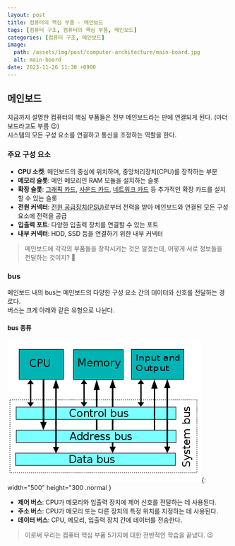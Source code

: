 ```yaml
---
layout: post
title: 컴퓨터의 핵심 부품 - 메인보드
tags: [컴퓨터 구조, 컴퓨터의 핵심 부품, 메인보드]
categories: [컴퓨터 구조, 메인보드]
image:
  path: /assets/img/post/computer-architecture/main-board.jpg
  alt: main-board
date: 2023-11-26 11:30 +0900
---
```


## 메인보드

지금까지 설명한 컴퓨터의 핵심 부품들은 전부 메인보드라는 판에 연결되게 된다. (마더보드라고도 부름 😉) <br>
시스템의 모든 구성 요소를 연결하고 통신을 조정하는 역할을 한다.

### 주요 구성 요소

- **CPU 소켓**: 메인보드의 중심에 위치하며, 중앙처리장치(CPU)를 장착하는 부분
- **메모리 슬롯**: 메인 메모리인 RAM 모듈을 설치하는 슬롯
- **확장 슬롯**: [그래픽 카드](https://ko.wikipedia.org/wiki/%EA%B7%B8%EB%9E%98%ED%94%BD_%EC%B9%B4%EB%93%9C), [사운드 카드](https://ko.wikipedia.org/wiki/%EC%82%AC%EC%9A%B4%EB%93%9C_%EC%B9%B4%EB%93%9C), [네트워크 카드](https://ko.wikipedia.org/wiki/%EB%84%A4%ED%8A%B8%EC%9B%8C%ED%81%AC_%EC%9D%B8%ED%84%B0%ED%8E%98%EC%9D%B4%EC%8A%A4_%EC%BB%A8%ED%8A%B8%EB%A1%A4%EB%9F%AC) 등 추가적인 확장 카드를 설치할 수 있는 슬롯
- **전원 커넥터**: [전원 공급장치(PSU)](<https://ko.wikipedia.org/wiki/%EC%A0%84%EC%9B%90_%EA%B3%B5%EA%B8%89_%EC%9E%A5%EC%B9%98_(%EC%BB%B4%ED%93%A8%ED%84%B0)>)로부터 전력을 받아 메인보드와 연결된 모든 구성 요소에 전력을 공급
- **입출력 포트**: 다양한 입출력 장치를 연결할 수 있는 포트
- **내부 커넥터**: HDD, SSD 등을 연결하기 위한 내부 커넥터

> 메인보드에 각각의 부품들을 장착시키는 것은 알겠는데, 어떻게 서로 정보들을 전달하는 것이지? 🧐

### bus

메인보드 내의 bus는 메인보드의 다양한 구성 요소 간의 데이터와 신호를 전달하는 경로다. <br>
버스는 크게 아래와 같은 유형으로 나뉜다.

#### bus 종류

![bus](/assets/img/post/computer-architecture/bus.png){: width="500" height="300 .normal }

- **제어 버스**: CPU가 메모리와 입출력 장치에 제어 신호를 전달하는 데 사용된다.
- **주소 버스**: CPU가 메모리 또는 다른 장치의 특정 위치를 지정하는 데 사용된다.
- **데이터 버스**: CPU, 메모리, 입출력 장치 간에 데이터를 전송한다.

> 이로써 우리는 컴퓨터 핵심 부품 5가지에 대한 전반적인 학습을 끝냈다. 😉
